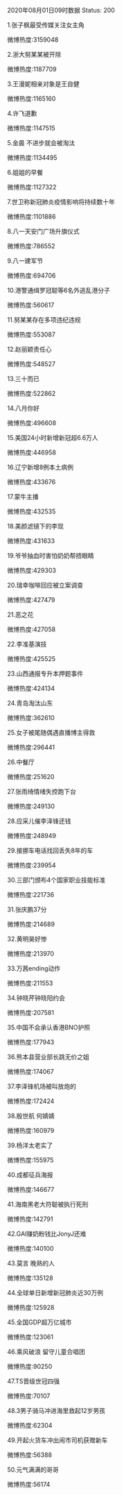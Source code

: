 2020年08月01日09时数据
Status: 200

1.张子枫最受传媒关注女主角

微博热度:3159048

2.浙大努某某被开除

微博热度:1187709

3.王漫妮相亲对象是王自健

微博热度:1165160

4.许飞道歉

微博热度:1147515

5.金晨 不进步就会被淘汰

微博热度:1134495

6.姐姐的早餐

微博热度:1127322

7.世卫称新冠肺炎疫情影响将持续数十年

微博热度:1101886

8.八一天安门广场升旗仪式

微博热度:786552

9.八一建军节

微博热度:694706

10.港警通缉罗冠聪等6名外逃乱港分子

微博热度:560617

11.努某某存在多项违纪违规

微博热度:553087

12.赵丽颖责任心

微博热度:548527

13.三十而已

微博热度:522862

14.八月你好

微博热度:496608

15.美国24小时新增新冠超6.6万人

微博热度:446958

16.辽宁新增8例本土病例

微博热度:433676

17.蒙牛主播

微博热度:432535

18.美颜滤镜下的李现

微博热度:431633

19.爷爷抽血时害怕奶奶帮捂眼睛

微博热度:429303

20.瑞幸咖啡回应被立案调查

微博热度:427479

21.恶之花

微博热度:427058

22.李准基演技

微博热度:425525

23.山西通报专升本押题事件

微博热度:424134

24.青岛淘汰山东

微博热度:362610

25.女子被尾随偶遇直播博主得救

微博热度:296441

26.中餐厅

微博热度:251620

27.张雨绮情绪失控跑下台

微博热度:249130

28.应采儿催李泽锋还钱

微博热度:248949

29.接挪车电话找回丢失8年的车

微博热度:239954

30.三部门颁布4个国家职业技能标准

微博热度:221736

31.张庆鹏37分

微博热度:214689

32.黄明昊好惨

微博热度:213970

33.万茜ending动作

微博热度:211553

34.钟晓芹钟晓阳约会

微博热度:207581

35.中国不会承认香港BNO护照

微博热度:177943

36.熊本县营业部长跳无价之姐

微博热度:174067

37.李泽锋机场被叫放炮的

微博热度:172424

38.殷世航 何婧婧

微博热度:160979

39.杨洋太老实了

微博热度:155975

40.成都征兵海报

微博热度:146677

41.海南黑老大符聪被执行死刑

微博热度:142791

42.GAI赚奶粉钱比JonyJ还难

微博热度:140100

43.莫言 晚熟的人

微博热度:135128

44.全球单日新增新冠肺炎近30万例

微博热度:125928

45.全国GDP超万亿城市

微博热度:123061

46.乘风破浪 留守儿童合唱团

微博热度:90250

47.TS晋级世冠四强

微博热度:70107

48.3男子骑马冲进海里救起12岁男孩

微博热度:62304

49.开起火货车冲出闹市司机获赠新车

微博热度:56388

50.元气满满的哥哥

微博热度:56174

